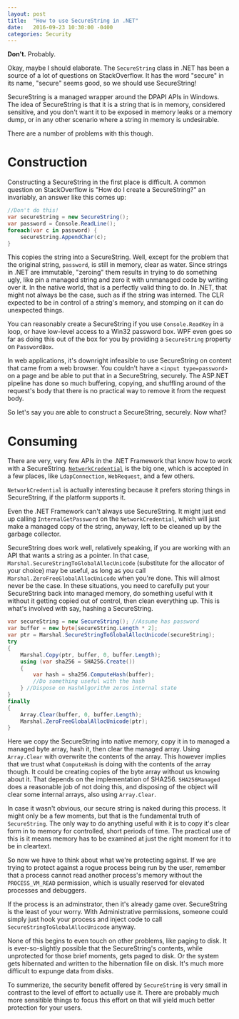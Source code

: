 ```yaml
---
layout: post
title:  "How to use SecureString in .NET"
date:   2016-09-23 10:30:00 -0400
categories: Security
---
```


**Don't.** Probably.

Okay, maybe I should elaborate. The `SecureString` class in .NET has been a
source of a lot of questions on StackOverflow. It has the word "secure" in its
name, "secure" seems good, so we should use SecureString!

SecureString is a managed wrapper around the DPAPI APIs in Windows. The idea
of SecureString is that it is a string that is in memory, considered sensitive,
and you don't want it to be exposed in memory leaks or a memory dump, or in any
other scenario where a string in memory is undesirable.

There are a number of problems with this though.

# Construction

Constructing a SecureString in the first place is difficult. A common question
on StackOverflow is "How do I create a SecureString?" an invariably, an answer
like this comes up:

```csharp
//Don't do this!
var secureString = new SecureString();
var password = Console.ReadLine();
foreach(var c in password) {
    secureString.AppendChar(c);
}
```

This copies the string into a SecureString. Well, except for the problem that
the original string, `password`, is still in memory, clear as water. Since
strings in .NET are immutable, "zeroing" them results in trying to do
something ugly, like pin a managed string and zero it with unmanaged code by
writing over it. In the native world, that is a perfectly valid thing to do. In
.NET, that might not always be the case, such as if the string was interned. The
CLR expected to be in control of a string's memory, and stomping on it can do
unexpected things.

You can reasonably create a SecureString if you use `Console.ReadKey` in a loop,
or have low-level access to a Win32 password box. WPF even goes so far as doing
this out of the box for you by providing a `SecureString` property on
`PasswordBox`.

In web applications, it's downright infeasible to use SecureString on content
that came from a web browser. You couldn't have a `<input type=password>` on a
page and be able to put that in a SecureString, securely. The ASP.NET pipeline
has done so much buffering, copying, and shuffling around of the request's body
that there is no practical way to remove it from the request body.

So let's say you are able to construct a SecureString, securely. Now what?

# Consuming

There are very, very few APIs in the .NET Framework that know how to work with
a SecureString. [`NetworkCredential`][1] is the big one, which is accepted in a
few places, like `LdapConnection`, `WebRequest`, and a few others.

`NetworkCredential` is actually interesting because it prefers storing things in
SecureString, if the platform supports it.

Even the .NET Framework can't always use SecureString. It might just end up
calling `InternalGetPassword` on the `NetworkCredential`, which will just make
a managed copy of the string, anyway, left to be cleaned up by the garbage
collector.

SecureString does work well, relatively speaking, if you are working with an API
that wants a string as a pointer. In that case,
`Marshal.SecureStringToGlobalAllocUnicode` (substitute for the allocator of your
choice) may be useful, as long as you call `Marshal.ZeroFreeGlobalAllocUnicode`
when you're done. This will almost never be the case. In these situations, you
need to carefully put your SecureString back into managed memory, do something
useful with it without it getting copied out of control, then clean everything
up. This is what's involved with say, hashing a SecureString.

```csharp
var secureString = new SecureString(); //Assume has password
var buffer = new byte[secureString.Length * 2];
var ptr = Marshal.SecureStringToGlobalAllocUnicode(secureString);
try
{
    Marshal.Copy(ptr, buffer, 0, buffer.Length);
    using (var sha256 = SHA256.Create())
    {
        var hash = sha256.ComputeHash(buffer);
        //Do something useful with the hash
    } //Dispose on HashAlgorithm zeros internal state 
}
finally
{
    Array.Clear(buffer, 0, buffer.Length);
    Marshal.ZeroFreeGlobalAllocUnicode(ptr);
}
```

Here we copy the SecureString into native memory, copy it in to managed a
managed byte array, hash it, then clear the managed array. Using `Array.Clear`
with overwrite the contents of the array. This however implies that we trust
what `ComputeHash` is doing with the contents of the array though. It could be
creating copies of the byte array without us knowing about it. That depends on
the implementation of SHA256. `SHA256Managed` does a reasonable job of not doing
this, and disposing of the object will clear some internal arrays, also using
`Array.Clear`.

In case it wasn't obvious, our secure string is naked during this process. It
might only be a few moments, but that is the fundamental truth of
`SecureString`. The only way to do anything useful with it is to copy it's clear
form in to memory for controlled, short periods of time. The practical use of
this is it means memory has to be examined at just the right moment for it to be
in cleartext.

So now we have to think about what we're protecting against. If we are trying to
protect against a rogue process being run by the user, remember that a process
cannot read another process's memory without the `PROCESS_VM_READ` permission,
which is usually reserved for elevated processes and debuggers.

If the process is an adminstrator, then it's already game over. SecureString is
the least of your worry. With Administrative permissions, someone could simply
just hook your process and inject code to call
`SecureStringToGlobalAllocUnicode` anyway.

None of this begins to even touch on other problems, like paging to disk. It is
ever-so-slightly possible that the SecureString's contents, while unprotected
for those brief moments, gets paged to disk. Or the system gets hibernated and
written to the hibernation file on disk. It's much more difficult to expunge
data from disks.

To summerize, the security benefit offered by `SecureString` is very small
in contrast to the level of effort to actually use it. There are probably much
more sensitible things to focus this effort on that will yield much better
protection for your users.

[1]: https://msdn.microsoft.com/en-us/library/dd783746(v=vs.110).aspx
